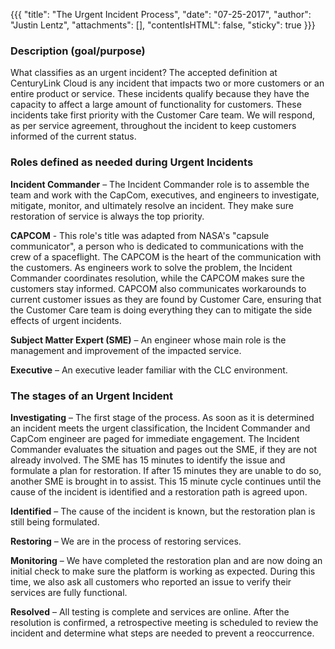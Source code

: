 {{{
  "title": "The Urgent Incident Process",
  "date": "07-25-2017",
  "author": "Justin Lentz",
  "attachments": [],
  "contentIsHTML": false,
  "sticky": true
}}}


### Description (goal/purpose)

What classifies as an urgent incident? The accepted definition at CenturyLink Cloud is any incident that impacts two or more customers or an entire product or service. These incidents qualify because they have the capacity to affect a large amount of functionality for customers. These incidents take first priority with the Customer Care team. We will respond, as per service agreement, throughout the incident to keep customers informed of the current status.

### Roles defined as needed during Urgent Incidents

**Incident Commander** – The Incident Commander role is to assemble the team and work with the CapCom, executives, and engineers to investigate, mitigate, monitor, and ultimately resolve an incident. They make sure restoration of service is always the top priority.

**CAPCOM** - This role's title was adapted from NASA's "capsule communicator", a person who is dedicated to communications with the crew of a spaceflight. The CAPCOM is the heart of the communication with the customers. As engineers work to solve the problem, the Incident Commander coordinates resolution, while the CAPCOM makes sure the customers stay informed. CAPCOM also communicates workarounds to current customer issues as they are found by Customer Care, ensuring that the Customer Care team is doing everything they can to mitigate the side effects of urgent incidents.

**Subject Matter Expert (SME)** – An engineer whose main role is the management and improvement of the impacted service.

**Executive** – An executive leader familiar with the CLC environment.

### The stages of an Urgent Incident

**Investigating** – The first stage of the process. As soon as it is determined an incident meets the urgent classification, the Incident Commander and CapCom engineer are paged for immediate engagement. The Incident Commander evaluates the situation and pages out the SME, if they are not already involved. The SME has 15 minutes to identify the issue and formulate a plan for restoration. If after 15 minutes they are unable to do so, another SME is brought in to assist. This 15 minute cycle continues until the cause of the incident is identified and a restoration path is agreed upon.

**Identified** – The cause of the incident is known, but the restoration plan is still being formulated. 

**Restoring** – We are in the process of restoring services.

**Monitoring** – We have completed the restoration plan and are now doing an initial check to make sure the platform is working as expected. During this time, we also ask all customers who reported an issue to verify their services are fully functional. 

**Resolved** – All testing is complete and services are online. After the resolution is confirmed, a retrospective meeting is scheduled to review the incident and determine what steps are needed to prevent a reoccurrence.
